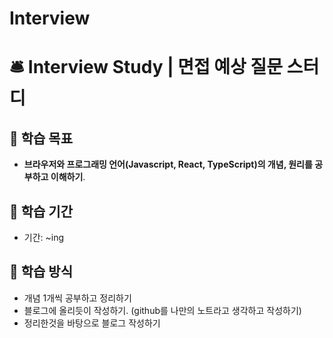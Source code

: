 # Interview

# 🛎 Interview Study | 면접 예상 질문 스터디

## 📌 학습 목표

- <b>브라우저와 프로그래밍 언어(Javascript, React, TypeScript)의 개념, 원리를 공부하고 이해하기</b>.

## 📆 학습 기간

- 기간: ~ing

## 📕 학습 방식

- 개념 1개씩 공부하고 정리하기
- 블로그에 올리듯이 작성하기. (github를 나만의 노트라고 생각하고 작성하기)
- 정리한것을 바탕으로 블로그 작성하기
